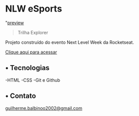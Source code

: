 # NLW eSports

"[preview](./.github/preview.png)

>Trilha Explorer

Projeto construído do evento Next Level Week da Rocketseat.

[Clique aqui para acessar](https://guibalbs.github.io/nlw-esports-explorer/NLW)

## • Tecnologias

-HTML
-CSS
-Git e Github

## • Contato

guilherme.balbinoo2002@gmail.com
